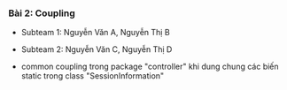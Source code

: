 ### Bài 2: Coupling
- Subteam 1: Nguyễn Văn A, Nguyễn Thị B
- Subteam 2: Nguyễn Văn C, Nguyễn Thị D

- common coupling trong package "controller" khi dung chung các
biến static trong class "SessionInformation"



